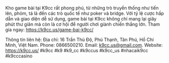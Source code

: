 Kho game bài tại K9cc rất phong phú, từ những trò truyền thống như tiến lên, phỏm, tá lả đến các trò quốc tế như poker và bridge. Với tỷ lệ cược hấp dẫn và giao diện dễ sử dụng, game bài tại K9cc không chỉ mang lại giây phút thư giãn mà còn là cơ hội để người chơi giành chiến thắng lớn.
Tham gia ngay: https://k9cc.us/game-bai-k9cc/

Thông tin liên hệ:
Địa chỉ: 16 Trần Thủ Độ, Phú Thạnh, Tân Phú, Hồ Chí Minh, Việt Nam.
Phone: 0866500210.
Email: k9cc.us@gmail.com.
Website: https://k9cc.us/
#k9cc #k9 #k9_cc #k9ccus #k9cc_us #nhacaik9cc #k9cccasino

